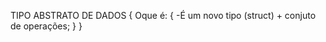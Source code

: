 TIPO ABSTRATO DE DADOS
{
    Oque é:
    {
        -É um novo tipo (struct) + conjuto de operações;
    }
}